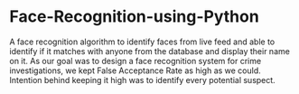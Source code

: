 # Face-Recognition-using-Python
A face recognition algorithm to identify faces from live feed and able to identify if it matches with anyone from the database and display their name on it. As our goal was to design a face recognition system for crime investigations, we kept False Acceptance Rate as high as we could. Intention behind keeping it high was to identify every potential suspect.
